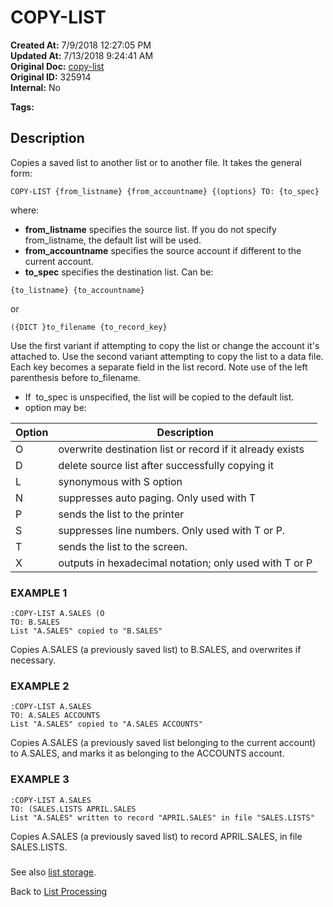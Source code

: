 # COPY-LIST

**Created At:** 7/9/2018 12:27:05 PM  
**Updated At:** 7/13/2018 9:24:41 AM  
**Original Doc:** [copy-list](https://docs.jbase.com/47026-lists/copy-list)  
**Original ID:** 325914  
**Internal:** No  

**Tags:**
<badge text='jql' vertical='middle' />
<badge text='lists' vertical='middle' />

## Description 

Copies a saved list to another list or to another file. It takes the general form:

```
COPY-LIST {from_listname} {from_accountname} {(options} TO: {to_spec}
```

where:

- **from\_listname** specifies the source list. If you do not specify from\_listname, the default list will be used.
- **from\_accountname** specifies the source account if different to the current account.
- **to\_spec** specifies the destination list. Can be:


```
{to_listname} {to_accountname}
```

or

```
({DICT }to_filename {to_record_key}
```

Use the first variant if attempting to copy the list or change the account it's attached to. Use the second variant attempting to copy the list to a data file. Each key becomes a separate field in the list record. Note use of the left parenthesis before to\_filename.

- If  to\_spec is unspecified, the list will be copied to the default list.
- option may be:



| Option<br> | Description<br> |
| --- | --- |
| O<br> | overwrite destination list or record if it already exists<br> |
| D<br> | delete source list after successfully copying it<br> |
| L<br> | synonymous with S option<br> |
| N<br> | suppresses auto paging. Only used with T<br> |
| P<br> | sends the list to the printer<br> |
| S<br> | suppresses line numbers. Only used with T or P.<br> |
| T<br> | sends the list to the screen.<br> |
| X<br> | outputs in hexadecimal notation; only used with T or P<br> |




### EXAMPLE 1

```
:COPY-LIST A.SALES (O
TO: B.SALES
List "A.SALES" copied to "B.SALES"
```

Copies A.SALES (a previously saved list) to B.SALES, and overwrites if necessary.



### EXAMPLE 2

```
:COPY-LIST A.SALES
TO: A.SALES ACCOUNTS
List "A.SALES" copied to "A.SALES ACCOUNTS"
```

Copies A.SALES (a previously saved list belonging to the current account) to A.SALES, and marks it as belonging to the ACCOUNTS account.



### EXAMPLE 3

```
:COPY-LIST A.SALES
TO: (SALES.LISTS APRIL.SALES
List "A.SALES" written to record "APRIL.SALES" in file "SALES.LISTS"
```

Copies A.SALES (a previously saved list) to record APRIL.SALES, in file SALES.LISTS.

### 


See also [list storage](./../list-storage).

Back to [List Processing](./../list-processing)
